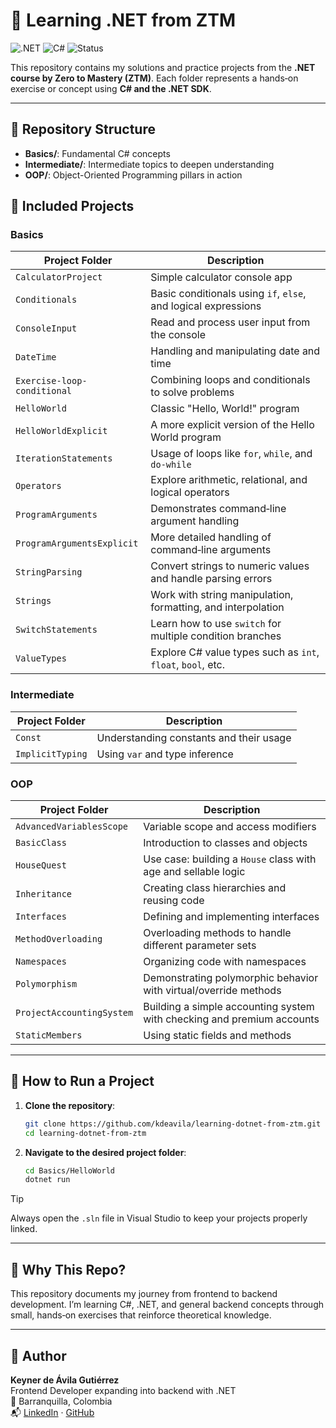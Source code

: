 # 🧠 Learning .NET from ZTM

![.NET](https://img.shields.io/badge/.NET-8.0-blueviolet?logo=.net)
![C#](https://img.shields.io/badge/C%23-learning-blue?logo=csharp)
![Status](https://img.shields.io/badge/progress-ongoing-yellow)

This repository contains my solutions and practice projects from the **.NET course by Zero to Mastery (ZTM)**.
Each folder represents a hands‑on exercise or concept using **C# and the .NET SDK**.

---

## 📁 Repository Structure

- **Basics/**: Fundamental C# concepts
- **Intermediate/**: Intermediate topics to deepen understanding
- **OOP/**: Object-Oriented Programming pillars in action


## 📂 Included Projects

### Basics
| Project Folder                 | Description                                                        |
|--------------------------------|--------------------------------------------------------------------|
| `CalculatorProject`            | Simple calculator console app                                      |
| `Conditionals`                 | Basic conditionals using `if`, `else`, and logical expressions     |
| `ConsoleInput`                 | Read and process user input from the console                       |
| `DateTime`                     | Handling and manipulating date and time                            |
| `Exercise-loop-conditional`    | Combining loops and conditionals to solve problems                 |
| `HelloWorld`                   | Classic "Hello, World!" program                                   |
| `HelloWorldExplicit`           | A more explicit version of the Hello World program                 |
| `IterationStatements`          | Usage of loops like `for`, `while`, and `do-while`                 |
| `Operators`                    | Explore arithmetic, relational, and logical operators              |
| `ProgramArguments`             | Demonstrates command‑line argument handling                        |
| `ProgramArgumentsExplicit`     | More detailed handling of command‑line arguments                   |
| `StringParsing`                | Convert strings to numeric values and handle parsing errors        |
| `Strings`                      | Work with string manipulation, formatting, and interpolation       |
| `SwitchStatements`             | Learn how to use `switch` for multiple condition branches          |
| `ValueTypes`                   | Explore C# value types such as `int`, `float`, `bool`, etc.       |

### Intermediate
| Project Folder                 | Description                                                        |
|--------------------------------|--------------------------------------------------------------------|
| `Const`                        | Understanding constants and their usage                            |
| `ImplicitTyping`               | Using `var` and type inference                                     |

### OOP
| Project Folder                 | Description                                                        |
|--------------------------------|--------------------------------------------------------------------|
| `AdvancedVariablesScope`       | Variable scope and access modifiers                                |
| `BasicClass`                   | Introduction to classes and objects                                |
| `HouseQuest`                   | Use case: building a `House` class with age and sellable logic    |
| `Inheritance`                  | Creating class hierarchies and reusing code                        |
| `Interfaces`                   | Defining and implementing interfaces                               |
| `MethodOverloading`            | Overloading methods to handle different parameter sets             |
| `Namespaces`                   | Organizing code with namespaces                                    |
| `Polymorphism`                 | Demonstrating polymorphic behavior with virtual/override methods   |
| `ProjectAccountingSystem`      | Building a simple accounting system with checking and premium accounts |
| `StaticMembers`                | Using static fields and methods                                    |

---

## 🚀 How to Run a Project

1. **Clone the repository**:
   ```bash
   git clone https://github.com/kdeavila/learning-dotnet-from-ztm.git
   cd learning-dotnet-from-ztm
   ```
2. **Navigate to the desired project folder**:
   ```bash
   cd Basics/HelloWorld
   dotnet run
   ```

> [!TIP]
> Always open the `.sln` file in Visual Studio to keep your projects properly linked.

---

## 🧠 Why This Repo?

This repository documents my journey from frontend to backend development. I’m learning C#, .NET, and general backend concepts through small, hands‑on exercises that reinforce theoretical knowledge.

---

## 👤 Author

**Keyner de Ávila Gutiérrez**  
Frontend Developer expanding into backend with .NET  
📍 Barranquilla, Colombia  
📬 [LinkedIn](https://www.linkedin.com/in/kdeavila9) · [GitHub](https://github.com/kdeavila)


